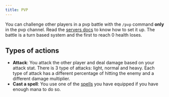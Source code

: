 ```yaml
---
title: PVP
---
```


You can challenge other players in a pvp battle with the `/pvp` command **only** in the pvp channel. Read the [servers docs](/en/documentation/features/servers) to know how to set it up. The battle is a turn based system and the first to reach 0 health loses.

## Types of actions

- **Attack**: You attack the other player and deal damage based on your attack stat. There is 3 type of attacks: light, normal and heavy. Each type of attack has a different percentage of hitting the enemy and a different damage multiplier.  
- **Cast a spell**: You use one of the [spells](/en/documentation/features/spells) you have equipped if you have enough mana to do so.
